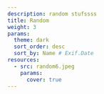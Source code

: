```yaml
---
description: random stufssss
title: Random
weight: 3
params:
  theme: dark
  sort_order: desc
  sort_by: Name # Exif.Date
resources:
  - src: random6.jpeg
    params:
      cover: true
---
```

